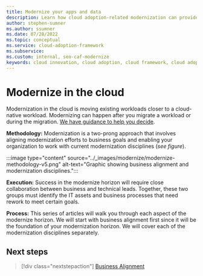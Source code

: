 ```yaml
---
title: Modernize your apps and data
description: Learn how cloud adoption-related modernization can provide business value by unlocking new technical skills and expanded business capabilities.
author: stephen-sumner
ms.author: ssumner
ms.date: 07/28/2022
ms.topic: conceptual
ms.service: cloud-adoption-framework
ms.subservice: 
ms.custom: internal, seo-caf-modernize
keywords: cloud innovation, cloud adoption, cloud framework, cloud adoption framework
---
```


# Modernize in the cloud

Modernization in the cloud is moving existing workloads closer to a cloud-native workload. Modernizing can happen after you migrate a workload or during the migration. [We have guidance to help you decide](/docs/adopt/migrate-modernize-approaches.md).

**Methodology:** Modernization is a two-prong approach that involves aligning modernization efforts to business goals and enabling your organization to work with current modernization disciplines (*see figure*).

:::image type="content" source="../_images/modernize/modernize-methodology-v5.png" alt-text="Graphic showing business alignment and modernization disciplines.":::

**Execution:** Success in the modernize horizon will require close collaboration between business and technical leads. Together, these two groups must identify the IT assets and business processes that need rework to meet certain goals.

**Process:** This series of articles will walk you through each aspect of the modernize horizon. We will start with business alignment first since it will be the foundation of your modernization horizon. We will cover each of the modernization disciplines separately.

## Next steps

> [!div class="nextstepaction"]
> [Business Alignment](/docs/modernize/business-alignment/index.md)
